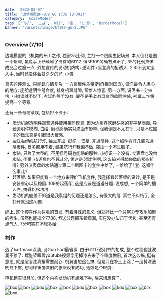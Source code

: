 ```yaml
---
date: '2023-03-07'
title: '边境模型BF-109 G6 1:35 (BF001)'
category: 'ScaleModel'
tags: ['飞机', '二战', 'WII', '德', '1:35', 'BorderModel']
banner: '/assets/image/bf109-g6/1.JPG'
---
```


### Overview (7/10)

边境模型的飞机类的开山之作, 独家35比例, 主打一个跟爬虫配场景. 本人倒只是图一个新鲜, 虽说手上已经堆了田宫的61117, 但BF109的确有点小了, 35的比例应该成品会过瘾一点. 外加宣传的发动机内构+透明件+盲盒真的挺诱人. 200不到某宝入手, 当时还没体会拼夕夕的好, 小贵.

真实的评测么, 只能说心情复杂: 一方面板件质量挺好(相对国货), 做鸟最令人担心的地方: 座舱透明件组合度, 机身机翼缝隙, 都给人惊喜. 另一方面, 说明书十分拉垮, 小错误就不说了, 考证约等于没有, 要不是手上有田宫同款同涂装, 考证工作量提高一个等级.

还有一些奇葩错误, 包括但不限于:

- 发动机舱透明件跟普通件使用相同模具, 因为边境喜欢磨砂感的非平整表面, 导致透明件模糊, 白给. 磨砂感确实对漆面有影响, 但我倒是不太在乎, 只是不过脑子的做法真是引起很大反感.
- 左红右绿的航行灯, 独立开出, 挺好... 但是, 非透明件. 这个板件有好几版的透明板件, 很多都用不着, 结果航行灯我偏不做. 突出一个不过脑子.
- 水贴, 只给了大型的, 不用标号码也能贴的那种. 小标识一个没有. 仪表盘也没给水贴, 不懂. 按道理也不算过分, 但这是35比例啊, 这么搞对得起你做的那些钉吗? 另外仪表盘的水贴通过第二个斯图卡的套件中给了, 一给给了4套. 这都什么事儿?
- 起落架. 如果只能看一个地方来评价飞机套件, 我选择看起落架的设计, 是不是安装省心以及稳固. 109的起落架, 这是应该是道送分题. 没成想, 一个简单的插入件, 搞得松松垮垮.
- 发动机的舱盖不知道是我素组的问题还是怎么, 有很大的缝. 索性不纠结了, 全打开就没这问题.

综上, 这个套件作为边境的首发, 有着特殊的意义. 但就好比一个只努力专攻附加题的考生, 虽然也能搞个7788, 但送分题都东错细漏, 实在没办法归于优秀, 甚至还有点气人. 7分吧实在不想多给.

### 制作

选了hartmann涂装, 没Gun Pod最省事. 由于61117说明书的加成, 整个过程也就波澜不惊了. 螺旋桨跟着youtube视频学用掉漆液来了个重度做旧, 首次这么搞, 挺有意思, 就是层层漆真挺需要耐心. 机翼也想这么搞, 但是只在补土上涂了一层掉漆液明显不够, 想同样重度做旧的想法没有成功, 勉强是个轻度.

电机确实很想加, 但这个内构发动机有点难下手, 后来想想算了.

![box](/assets/image/bf109-g6/1.JPG)
![box](/assets/image/bf109-g6/2.JPG)
![box](/assets/image/bf109-g6/3.JPG)
![box](/assets/image/bf109-g6/4.JPG)
![box](/assets/image/bf109-g6/5.JPG)
![box](/assets/image/bf109-g6/6.JPG)
![box](/assets/image/bf109-g6/7.JPG)
![box](/assets/image/bf109-g6/8.JPG)
![box](/assets/image/bf109-g6/9.JPG)
![box](/assets/image/bf109-g6/10.JPG)
![box](/assets/image/bf109-g6/11.JPG)
![box](/assets/image/bf109-g6/12.JPG)
